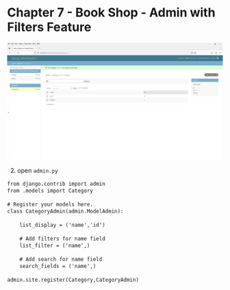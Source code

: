 # Chapter 7 - Book Shop - Admin with Filters Feature
 
![Image](1.PNG)

2. open `admin.py`

```
from django.contrib import admin
from .models import Category

# Register your models here.
class CategoryAdmin(admin.ModelAdmin):

    list_display = ('name','id')

    # Add filters for name field
    list_filter = ('name',)

    # Add search for name field
    search_fields = ('name',)

admin.site.register(Category,CategoryAdmin)
```